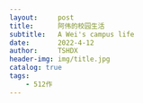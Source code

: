```yaml
---
layout:     post
title:      阿伟的校园生活
subtitle:   A Wei's campus life
date:       2022-4-12
author:     TSHDX
header-img: img/title.jpg
catalog: true
tags:
    - 512作
---
```




